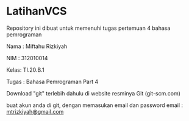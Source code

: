 # LatihanVCS
Repository ini dibuat untuk memenuhi tugas pertemuan 4 bahasa pemrograman

Nama : Miftahu Rizkiyah

NIM  : 312010014

Kelas: TI.20.B.1

Tugas : Bahasa Pemrograman Part 4

Download "git" terlebih dahulu di website resminya Git (git-scm.com)


buat akun anda di git, dengan memasukan email dan password
email : mtrizkiyah@gmail.com
